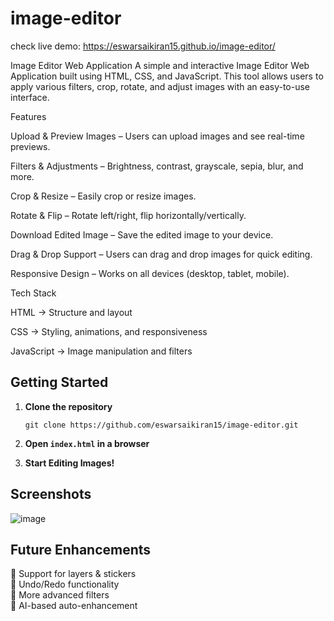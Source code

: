 
# image-editor
check live demo: https://eswarsaikiran15.github.io/image-editor/

 Image Editor Web Application
A simple and interactive Image Editor Web Application built using HTML, CSS, and JavaScript. This tool allows users to apply various filters, crop, rotate, and adjust images with an easy-to-use interface.

 Features

 Upload & Preview Images – Users can upload images and see real-time previews.

 Filters & Adjustments – Brightness, contrast, grayscale, sepia, blur, and more.

 Crop & Resize – Easily crop or resize images.

 Rotate & Flip – Rotate left/right, flip horizontally/vertically.

 Download Edited Image – Save the edited image to your device.

 Drag & Drop Support – Users can drag and drop images for quick editing.

 Responsive Design – Works on all devices (desktop, tablet, mobile).

 Tech Stack

HTML → Structure and layout

CSS → Styling, animations, and responsiveness

JavaScript → Image manipulation and filters


##  Getting Started

1. **Clone the repository**
    
    
    `git clone https://github.com/eswarsaikiran15/image-editor.git`
    
2. **Open `index.html` in a browser**
3. **Start Editing Images!**

##  Screenshots

  ![image](https://github.com/user-attachments/assets/3ace63f5-a3ec-4383-a30f-c2f313a8459c)


  

##  Future Enhancements

🔹 Support for layers & stickers  
🔹 Undo/Redo functionality  
🔹 More advanced filters  
🔹 AI-based auto-enhancement
